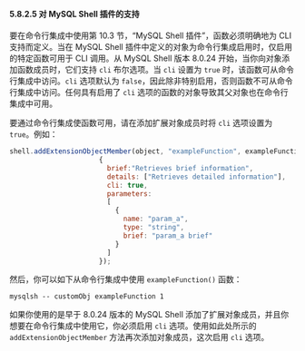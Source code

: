 #### 5.8.2.5 对 MySQL Shell 插件的支持

要在命令行集成中使用第 10.3 节，“MySQL Shell 插件”，函数必须明确地为 CLI 支持而定义。当在 MySQL Shell 插件中定义的对象为命令行集成启用时，仅启用的特定函数可用于 CLI 调用。从 MySQL Shell 版本 8.0.24 开始，当你向对象添加函数成员时，它们支持 `cli` 布尔选项。当 `cli` 设置为 `true` 时，该函数可从命令行集成中访问。`cli` 选项默认为 `false`，因此除非特别启用，否则函数不可从命令行集成中访问。任何具有启用了 `cli` 选项的函数的对象导致其父对象也在命令行集成中可用。

要通过命令行集成使函数可用，请在添加扩展对象成员时将 `cli` 选项设置为 `true`。例如：

```javascript
shell.addExtensionObjectMember(object, "exampleFunction", exampleFunction,
                      {
                        brief:"Retrieves brief information",
                        details: ["Retrieves detailed information"],
                        cli: true,    
                        parameters:
                        [
                          {
                            name: "param_a",
                            type: "string",
                            brief: "param_a brief"
                          }
                        ]
                      });
```

然后，你可以如下从命令行集成中使用 `exampleFunction()` 函数：

```shell
mysqlsh -- customObj exampleFunction 1
```

如果你使用的是早于 8.0.24 版本的 MySQL Shell 添加了扩展对象成员，并且你想要在命令行集成中使用它，你必须启用 `cli` 选项。使用如此处所示的 `addExtensionObjectMember` 方法再次添加对象成员，这次启用 `cli` 选项。